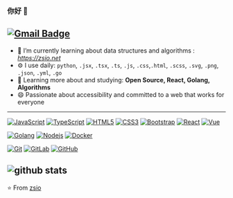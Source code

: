 ### 你好 👋


[![Gmail Badge](https://img.shields.io/badge/-200676@gmail.com-c14438?style=flat-square&logo=Gmail&logoColor=white&link=mailto:200676@gmail.com)](mailto:200676@gmail.com)
-------------------
- 📖  I’m currently learning about data structures and algorithms : *https://zsio.net*
- ⚙️  I use daily: `python`, `.jsx`, `.tsx`, `.ts`, `.js`, `.css`,`.html`, `.scss`, `.svg`, `.png`, `.json`, `.yml`, `.go`
- 🌱  Learning more about and studying: **Open Source, React, Golang,  Algorithms**
- 😄  Passionate about accessibility and committed to a web that works for everyone
-------------------
[![JavaScript](https://img.shields.io/badge/-JavaScript-black?style=flat&logo=javascript&link=https://github.com/zsio)](https://github.com/zsio) 
[![TypeScript](https://img.shields.io/badge/-TypeScript-007ACC?style=flat&logo=typescript&link=https://github.com/zsio)](https://github.com/zsio) 
[![HTML5](https://img.shields.io/badge/-HTML5-E34F26?style=flat&logo=html5&logoColor=white&link=https://github.com/zsio)](https://github.com/zsio) 
[![CSS3](https://img.shields.io/badge/-CSS3-1572B6?style=flat&logo=css3&link=https://github.com/zsio)](https://github.com/zsio) 
[![Bootstrap](https://img.shields.io/badge/-Bootstrap-563D7C?style=flat&logo=bootstrap&link=https://github.com/zsio)](https://github.com/zsio) 
[![React](https://img.shields.io/badge/-React-black?style=flat&logo=react&link=https://github.com/zsio)](https://github.com/zsio) 
[![Vue](https://img.shields.io/badge/-Vue-black?style=flat&logo=vue&link=https://github.com/zsio)](https://github.com/zsio) 

[![Golang](https://img.shields.io/badge/-GoLang-black?style=flat&logo=go&link=https://github.com/zsio)](https://github.com/zsio) 
[![Nodejs](https://img.shields.io/badge/-Nodejs-black?style=flat&logo=Node.js&link=https://github.com/zsio)](https://github.com/zsio) 
[![Docker](https://img.shields.io/badge/-Docker-black?style=flat&logo=docker&link=https://github.com/zsio)](https://github.com/zsio) 

[![Git](https://img.shields.io/badge/-Git-black?style=flat&logo=git&link=https://github.com/zsio)](https://github.com/zsio) 
[![GitLab](https://img.shields.io/badge/-GitLab-FCA121?style=flat&logo=gitlab&link=https://github.com/zsio)](https://gitlab.com/zsio) 
[![GitHub](https://img.shields.io/badge/-GitHub-181717?style=flat&logo=github&link=https://github.com/zsio)](https://github.com/zsio)


![github stats](https://github-readme-stats.vercel.app/api?username=zsio&show_icons=false)
--------------

⭐️ From [zsio](https://github.com/zsio/)

